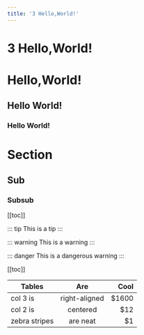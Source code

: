 ```yaml
---
title: '3 Hello,World!'
---
```

# 3 Hello,World!

# Hello,World!

## Hello World!

### Hello World!

# Section

## Sub

### Subsub

[[toc]] 

::: tip
This is a tip
:::   

::: warning
This is a warning
:::  

::: danger
This is a dangerous warning
:::  

[[toc]]  

| Tables        | Are           | Cool  |
| ------------- |:-------------:| -----:|
| col 3 is      | right-aligned | $1600 |
| col 2 is      | centered      |   $12 |
| zebra stripes | are neat      |    $1 |
